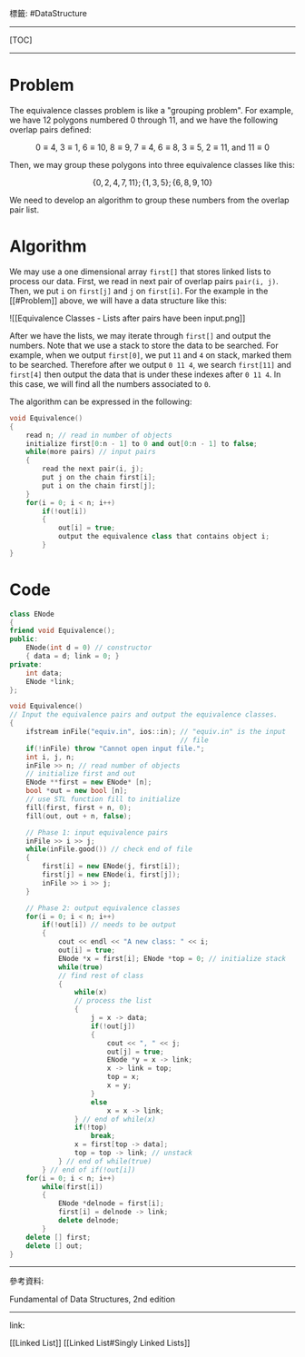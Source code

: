 標籤: #DataStructure 

---

[TOC]

---

# Problem

The equivalence classes problem is like a "grouping problem". For example, we have 12 polygons numbered 0 through 11, and we have the following overlap pairs defined:

$$0 \equiv 4, \ 3 \equiv 1, \ 6 \equiv 10, \ 8 \equiv 9, \ 
7 \equiv 4, \ 6 \equiv 8 , \ 3 \equiv 5, \ 2 \equiv 11, \ 
\text{and}\ 11 \equiv 0$$

Then, we may group these polygons into three equivalence classes like this:

$$\{0, 2, 4, 7, 11\}; 
\{1, 3, 5\};
\{6, 8, 9, 10\}$$

We need to develop an algorithm to group these numbers from the overlap pair list.

# Algorithm

We may use a one dimensional array `first[]` that stores linked lists to process our data. First, we read in next pair of overlap pairs `pair(i, j)`. Then, we put `i` on `first[j]` and `j` on `first[i]`. For the example in the [[#Problem]] above, we will have a data structure like this:

![[Equivalence Classes - Lists after pairs have been input.png]]

After we have the lists, we may iterate through `first[]` and output the numbers. Note that we use a stack to store the data to be searched. For example, when we output `first[0]`, we put `11` and `4` on stack, marked them to be searched. Therefore after we output `0 11 4`, we search `first[11]` and `first[4]` then output the data that is under these indexes after `0 11 4`. In this case, we will find all the numbers associated to `0`.

The algorithm can be expressed in the following:

```cpp
void Equivalence()
{
	read n; // read in number of objects
	initialize first[0:n - 1] to 0 and out[0:n - 1] to false;
	while(more pairs) // input pairs
	{
		read the next pair(i, j);
		put j on the chain first[i];
		put i on the chain first[j];
	}
	for(i = 0; i < n; i++)
		if(!out[i])
		{
			out[i] = true;
			output the equivalence class that contains object i;
		}
}
```

# Code

```cpp
class ENode
{
friend void Equivalence();
public:
	ENode(int d = 0) // constructor
	{ data = d; link = 0; }
private:
	int data;
	ENode *link;
};

void Equivalence()
// Input the equivalence pairs and output the equivalence classes.
{
	ifstream inFile("equiv.in", ios::in); // "equiv.in" is the input 
										  // file
	if(!inFile) throw "Cannot open input file.";
	int i, j, n;
	inFile >> n; // read number of objects
	// initialize first and out
	ENode **first = new ENode* [n];
	bool *out = new bool [n];
	// use STL function fill to initialize
	fill(first, first + n, 0);
	fill(out, out + n, false);

	// Phase 1: input equivalence pairs
	inFile >> i >> j;
	while(inFile.good()) // check end of file
	{
		first[i] = new ENode(j, first[i]);
		first[j] = new ENode(i, first[j]);
		inFile >> i >> j;
	}

	// Phase 2: output equivalence classes
	for(i = 0; i < n; i++)
		if(!out[i]) // needs to be output
		{
			cout << endl << "A new class: " << i;
			out[i] = true;
			ENode *x = first[i]; ENode *top = 0; // initialize stack
			while(true)
			// find rest of class
			{
				while(x)
				// process the list
				{
					j = x -> data;
					if(!out[j])
					{
						cout << ", " << j;
						out[j] = true;
						ENode *y = x -> link;
						x -> link = top;
						top = x;
						x = y;
					}
					else
						x = x -> link;
				} // end of while(x)
				if(!top)
					break;
				x = first[top -> data];
				top = top -> link; // unstack
			} // end of while(true)
		} // end of if(!out[i])
	for(i = 0; i < n; i++)
		while(first[i])
		{
			ENode *delnode = first[i];
			first[i] = delnode -> link;
			delete delnode;
		}
	delete [] first;
	delete [] out;
}
```

---

參考資料:

Fundamental of Data Structures, 2nd edition

---

link:

[[Linked List]]
[[Linked List#Singly Linked Lists]]